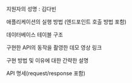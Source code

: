 지원자의 성명 : 김다빈

애플리케이션의 실행 방법 (엔드포인트 호출 방법 포함)

데이터베이스 테이블 구조

구현한 API의 동작을 촬영한 데모 영상 링크

구현 방법 및 이유에 대한 간략한 설명

API 명세(request/response 포함)
